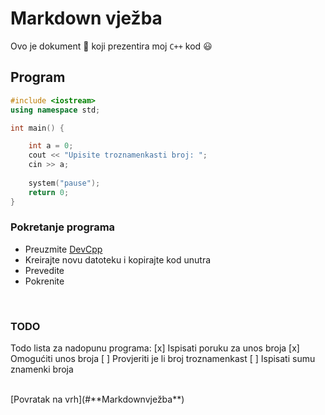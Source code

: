 # **Markdown vježba**
Ovo je dokument :memo: koji prezentira moj `C++` kod :smiley:
## **Program**
```cpp
#include <iostream>
using namespace std;

int main() {

    int a = 0;
    cout << "Upisite troznamenkasti broj: ";
    cin >> a;
    
    system("pause");
    return 0;
}
```
### **Pokretanje programa**
- Preuzmite [DevCpp](https://sourceforge.net/projects/orwelldevcpp/)
- Kreirajte novu datoteku i kopirajte kod unutra
- Prevedite
- Pokrenite

<br/>

### **TODO**
Todo lista za nadopunu programa:
[x] Ispisati poruku za unos broja
[x] Omogućiti unos broja
[ ] Provjeriti je li broj troznamenkast
[ ] Ispisati sumu znamenki broja

<br/>
[Povratak na vrh](#**Markdownvježba**)

